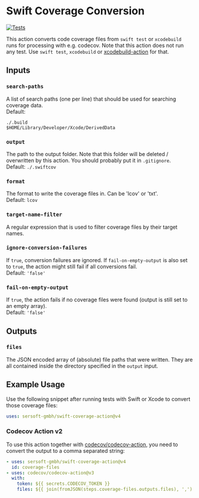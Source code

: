 # Swift Coverage Conversion

[![Tests](https://github.com/sersoft-gmbh/swift-coverage-action/actions/workflows/tests.yml/badge.svg)](https://github.com/sersoft-gmbh/swift-coverage-action/actions/workflows/tests.yml)

This action converts code coverage files from `swift test` or `xcodebuild` runs for processing with e.g. codecov.
Note that this action does not run any test. Use `swift test`, `xcodebuild` or [xcodebuild-action](https://github.com/sersoft-gmbh/xcodebuild-action) for that.

## Inputs

### `search-paths`

A list of search paths (one per line) that should be used for searching coverage data.<br/>
Default: 
```
./.build
$HOME/Library/Developer/Xcode/DerivedData
```

### `output`

The path to the output folder. Note that this folder will be deleted / overwritten by this action.
You should probably put it in `.gitignore`.<br/>
Default: `./.swiftcov`

### `format`

The format to write the coverage files in. Can be 'lcov' or 'txt'.<br/>
Default: `lcov`

### `target-name-filter`

A regular expression that is used to filter coverage files by their target names.

### `ignore-conversion-failures`

If `true`, conversion failures are ignored. If `fail-on-empty-output` is also set to `true`, the action might still fail if all conversions fail.<br/>
Default: `'false'`

### `fail-on-empty-output`

If `true`, the action fails if no coverage files were found (output is still set to an empty array).<br/>
Default: `'false'`

## Outputs

### `files`

The JSON encoded array of (absolute) file paths that were written. They are all contained inside the directory specified in the `output` input.

## Example Usage

Use the following snippet after running tests with Swift or Xcode to convert those coverage files:
```yaml
uses: sersoft-gmbh/swift-coverage-action@v4
```

### Codecov Action v2

To use this action together with [codecov/codecov-action](https://github.com/codecov/codecov-action), you need to convert the output to a comma separated string:
```yaml
- uses: sersoft-gmbh/swift-coverage-action@v4
  id: coverage-files
- uses: codecov/codecov-action@v3
  with:
    token: ${{ secrets.CODECOV_TOKEN }}
    files: ${{ join(fromJSON(steps.coverage-files.outputs.files), ',') }}
```
